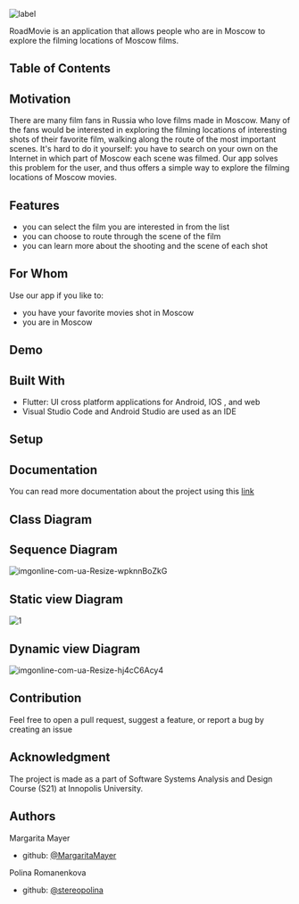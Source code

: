 ![label](https://user-images.githubusercontent.com/69847456/136664962-307bb12a-6be0-4651-8317-773ef1357bb5.jpg)


RoadMovie is an application that allows people who are in Moscow to explore the filming locations of Moscow films.



## Table of Contents

## Motivation
There are many film fans in Russia who love films made in Moscow. Many of the fans would be interested in exploring the filming locations of interesting shots of their favorite film, walking along the route of the most important scenes. It's hard to do it yourself: you have to search on your own on the Internet in which part of Moscow each scene was filmed. Our app solves this problem for the user, and thus offers a simple way to explore the filming locations of Moscow movies.

## Features
- you can select the film you are interested in from the list
- you can choose to route through the scene of the film
- you can learn more about the shooting and the scene of each shot

## For Whom
Use our app if you like to:
- you have your favorite movies shot in Moscow
- you are in Moscow

## Demo 

## Built With
- Flutter: UI cross platform applications for Android, IOS , and web
- Visual Studio Code and Android Studio are used as an IDE

## Setup

## Documentation
You can read more documentation about the project using this [link](https://docs.google.com/document/d/1J3uiANWerFxjVFidI1HKw_nZxwh-PrAqBGSBybsXumU/edit?usp=sharing)

## Class Diagram

## Sequence Diagram
![imgonline-com-ua-Resize-wpknnBoZkG](https://user-images.githubusercontent.com/69847456/136694708-9726ecc1-10f6-4639-965a-c910d872d99a.jpg)

## Static view Diagram
![1](https://user-images.githubusercontent.com/69847456/136613803-9edded63-893b-4862-ba57-51f54cb8cf21.png)
## Dynamic view Diagram
![imgonline-com-ua-Resize-hj4cC6Acy4](https://user-images.githubusercontent.com/69847456/136694755-5caf3a96-6edd-4149-97c5-367262c7e077.jpg)

## Contribution
Feel free to open a pull request, suggest a feature, or report a bug by creating an issue

## Acknowledgment

The project is made as a part of Software Systems Analysis and Design Course (S21) at Innopolis University.

## Authors

Margarita Mayer


- github: [@MargaritaMayer](https://github.com/MargaritaMayer)

Polina Romanenkova
- github: [@stereopolina](https://github.com/stereopolina)
